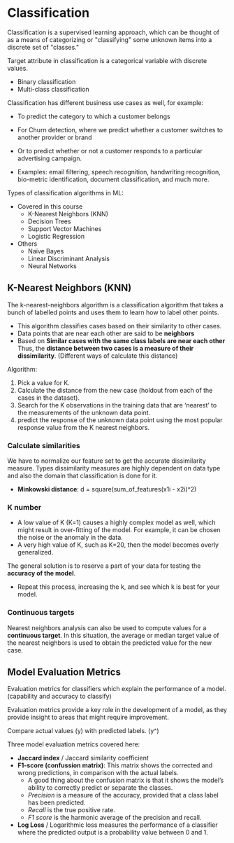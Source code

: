 # Classification

Classification is a supervised learning approach, which can be thought of as a means of categorizing or "classifying" some unknown items into a discrete set of "classes."

Target attribute in classification is a categorical variable with discrete values.
- Binary classification
- Multi-class classification

Classification has different business use cases as well, for example:
- To predict the category to which a customer belongs
- For Churn detection, where we predict whether a customer switches to another provider or brand 
- Or to predict whether or not a customer responds to a particular advertising campaign.

- Examples: email filtering, speech recognition, handwriting
recognition, bio-metric identification, document classification, and much more.

Types of classification algorithms in ML:
- Covered in this course
    - K-Nearest Neighbors (KNN)
    - Decision Trees 
    - Support Vector Machines
    - Logistic Regression
- Others
    - Naïve Bayes
    - Linear Discriminant Analysis
    - Neural Networks

## K-Nearest Neighbors (KNN)

The k-nearest-neighbors algorithm is a classification algorithm that takes a bunch of labelled points and uses them to learn how to label other points.
- This algorithm classifies cases based on their similarity to other cases.
- Data points that are near each other are said to be **neighbors**
- Based on **Similar cases with the same class labels
are near each other** Thus, the **distance between two cases is a measure of their dissimilarity**. (Different ways of calculate this distance)

Algorithm:
1. Pick a value for K.
2. Calculate the distance from the new case (holdout from each of the cases in the dataset).
3. Search for the K observations in the training data that are ‘nearest’ to the measurements
of the unknown data point.
4. predict the response of the unknown data point using the most popular response value from the K nearest neighbors.

### Calculate similarities

We have to normalize our feature set to get the accurate dissimilarity measure.
Types dissimilarity measures are highly dependent on data type and also the domain that classification is done for it.
- **Minkowski distance**: d = square(sum_of_features(x1i - x2i)^2)

### K number

- A low value of K (K=1) causes a highly complex model as well, which might result in over-fitting of the model. For example, it can be chosen the noise or the anomaly in the data.
- A very high value of K, such as K=20, then the model becomes overly generalized.

The general solution is to reserve a part of your data for testing the **accuracy of the model**.
- Repeat this process, increasing the k, and see which k is best for your model.

### Continuous targets

Nearest neighbors analysis can also be used to compute values for a **continuous target**.
In this situation, the average or median target value of the nearest neighbors is used to obtain the predicted value for the new case.

## Model Evaluation Metrics

Evaluation metrics for classifiers which explain the performance of a model. (capability and accuracy to classify)

Evaluation metrics provide a key role in the development of a model, as they provide insight to areas that might require improvement.

Compare actual values (y) with predicted labels. (y^)

Three model evaluation metrics covered here:
- **Jaccard index** / Jaccard similarity coefficient
- **F1-score (confussion matrix)**: This matrix shows the corrected and wrong predictions, in comparison with the actual labels.
  - A good thing about the confusion matrix is that it shows the model’s ability to correctly predict or separate the classes.
  - *Precision* is a measure of the accuracy, provided that a class label has been predicted.
  - *Recall* is the true positive rate.
  - *F1 score* is the harmonic average of the precision and recall.
- **Log Loss** / Logarithmic loss measures the performance of a classifier where the predicted output is a probability value between 0 and 1.


